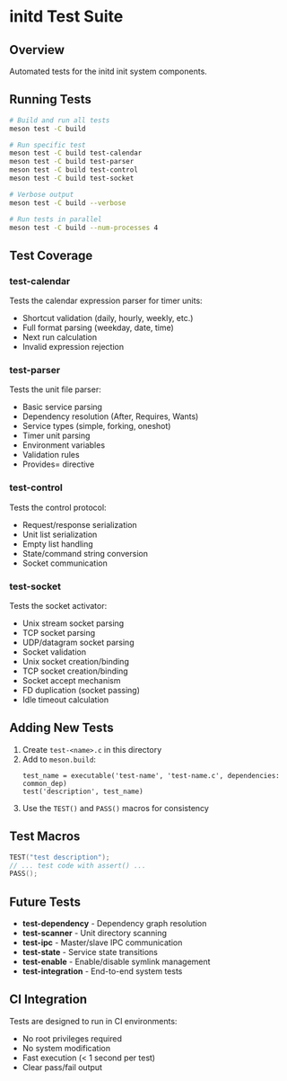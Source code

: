 # initd Test Suite

## Overview

Automated tests for the initd init system components.

## Running Tests

```bash
# Build and run all tests
meson test -C build

# Run specific test
meson test -C build test-calendar
meson test -C build test-parser
meson test -C build test-control
meson test -C build test-socket

# Verbose output
meson test -C build --verbose

# Run tests in parallel
meson test -C build --num-processes 4
```

## Test Coverage

### test-calendar
Tests the calendar expression parser for timer units:
- Shortcut validation (daily, hourly, weekly, etc.)
- Full format parsing (weekday, date, time)
- Next run calculation
- Invalid expression rejection

### test-parser
Tests the unit file parser:
- Basic service parsing
- Dependency resolution (After, Requires, Wants)
- Service types (simple, forking, oneshot)
- Timer unit parsing
- Environment variables
- Validation rules
- Provides= directive

### test-control
Tests the control protocol:
- Request/response serialization
- Unit list serialization
- Empty list handling
- State/command string conversion
- Socket communication

### test-socket
Tests the socket activator:
- Unix stream socket parsing
- TCP socket parsing
- UDP/datagram socket parsing
- Socket validation
- Unix socket creation/binding
- TCP socket creation/binding
- Socket accept mechanism
- FD duplication (socket passing)
- Idle timeout calculation

## Adding New Tests

1. Create `test-<name>.c` in this directory
2. Add to `meson.build`:
   ```meson
   test_name = executable('test-name', 'test-name.c', dependencies: common_dep)
   test('description', test_name)
   ```
3. Use the `TEST()` and `PASS()` macros for consistency

## Test Macros

```c
TEST("test description");
// ... test code with assert() ...
PASS();
```

## Future Tests

- **test-dependency** - Dependency graph resolution
- **test-scanner** - Unit directory scanning
- **test-ipc** - Master/slave IPC communication
- **test-state** - Service state transitions
- **test-enable** - Enable/disable symlink management
- **test-integration** - End-to-end system tests

## CI Integration

Tests are designed to run in CI environments:
- No root privileges required
- No system modification
- Fast execution (< 1 second per test)
- Clear pass/fail output
